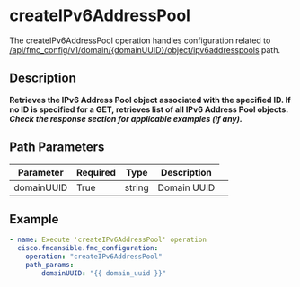 # createIPv6AddressPool

The createIPv6AddressPool operation handles configuration related to [/api/fmc_config/v1/domain/{domainUUID}/object/ipv6addresspools](/paths//api/fmc_config/v1/domain/{domain_uuid}/object/ipv6addresspools.md) path.&nbsp;
## Description
**Retrieves the IPv6 Address Pool object associated with the specified ID. If no ID is specified for a GET, retrieves list of all IPv6 Address Pool objects. _Check the response section for applicable examples (if any)._**

## Path Parameters
| Parameter | Required | Type | Description |
| --------- | -------- | ---- | ----------- |
| domainUUID | True | string <td colspan=3> Domain UUID |

## Example
```yaml
- name: Execute 'createIPv6AddressPool' operation
  cisco.fmcansible.fmc_configuration:
    operation: "createIPv6AddressPool"
    path_params:
        domainUUID: "{{ domain_uuid }}"

```